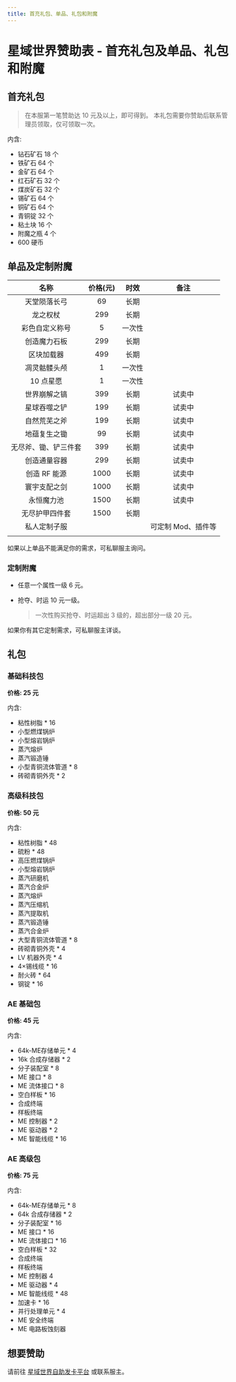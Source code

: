 ```yaml
---
title: 首充礼包、单品、礼包和附魔
---
```


# 星域世界赞助表 - 首充礼包及单品、礼包和附魔

## 首充礼包

> 在本服第一笔赞助达 10 元及以上，即可得到。
> 本礼包需要你赞助后联系管理员领取，仅可领取一次。

内含:

- 钻石矿石 18 个
- 铁矿石 64 个
- 金矿石 64 个
- 红石矿石 32  个
- 煤炭矿石 32 个
- 锡矿石 64 个
- 铜矿石 64 个
- 青铜锭 32 个
- 粘土块 16 个 
- 附魔之瓶 4 个
- 600 硬币

## 单品及定制附魔

|         名称         | 价格(元) |  时效  |        备注        |
| :------------------: | :------: | :----: | :----------------: |
|     天堂陨落长弓     |    69    |  长期  |                    |
|       龙之权杖       |   299    |  长期  |                    |
|    彩色自定义称号    |    5     | 一次性 |                    |
|     创造魔力石板     |   299    |  长期  |                    |
|      区块加载器      |   499    |  长期  |                    |
|     凋灵骷髅头颅     |    1     | 一次性 |                    |
|      10 点星愿       |    1     | 一次性 |                    |
|     世界崩解之镐     |   399    |  长期  |       试卖中       |
|     星球吞噬之铲     |   199    |  长期  |       试卖中       |
|     自然荒芜之斧     |   199    |  长期  |       试卖中       |
|     地蕴复生之锄     |    99    |  长期  |       试卖中       |
| 无尽斧、锄、铲三件套 |   399    |  长期  |       试卖中       |
|     创造通量容器     |   299    |  长期  |       试卖中       |
|     创造 RF 能源     |   1000   |  长期  |       试卖中       |
|     寰宇支配之剑     |   1000   |  长期  |       试卖中       |
|      永恒魔力池      |   1500   |  长期  |       试卖中       |
|    无尽护甲四件套    |   1500   |  长期  |                    |
|     私人定制子服     |          |        | 可定制 Mod、插件等 |
|                      |          |        |                    |

如果以上单品不能满足你的需求，可私聊服主询问。

### 定制附魔

- 任意一个属性一级 6 元。

- 抢夺、时运 10 元一级。

  > 一次性购买抢夺、时运超出 3 级的，超出部分一级 20 元。

如果你有其它定制需求，可私聊服主详谈。

## 礼包

### 基础科技包

**价格: 25 元**

内含:

- 粘性树脂 * 16
- 小型燃煤锅炉
- 小型熔岩锅炉
- 蒸汽熔炉
- 蒸汽锻造锤
- 小型青铜流体管道 * 8
- 砖砌青铜外壳 * 2

### 高级科技包

**价格: 50 元**

内含:

- 粘性树脂 * 48
- 硫粉 * 48
- 高压燃煤锅炉
- 小型熔岩锅炉
- 蒸汽研磨机
- 蒸汽合金炉
- 蒸汽熔炉
- 蒸汽压缩机
- 蒸汽提取机
- 蒸汽锻造锤
- 蒸汽合金炉
- 大型青铜流体管道 * 8
- 砖砌青铜外壳 * 4
- LV 机器外壳 * 4
- 4×锡线缆 * 16
- 耐火砖 * 64
- 钢锭 * 16

### AE 基础包

**价格: 45 元**

内含:

- 64k-ME存储单元 * 4
- 16k 合成存储器 * 2
- 分子装配室 * 8
- ME 接口 * 8
- ME 流体接口 * 8
- 空白样板 * 16
- 合成终端
- 样板终端
- ME 控制器 * 2
- ME 驱动器 * 2
- ME 智能线缆 * 16

### AE 高级包

**价格: 75 元**

内含:

- 64k-ME存储单元 * 8
- 64k 合成存储器 * 2
- 分子装配室 * 16
- ME 接口 * 16
- ME 流体接口 * 16
- 空白样板 * 32
- 合成终端
- 样板终端
- ME 控制器 4
- ME 驱动器 * 4
- ME 智能线缆 * 48
- 加速卡 * 16
- 并行处理单元 * 4
- ME 安全终端
- ME 电路板蚀刻器

## 想要赞助

请前往 [星域世界自助发卡平台](https://pay.mcstaralliance.com) 或联系服主。

